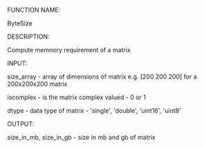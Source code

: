 FUNCTION NAME:

  ByteSize

DESCRIPTION:

  Compute memnory requirement of a matrix

INPUT:

  size_array - array of dimensions of matrix e.g. [200 200 200]
  for a 200x200x200 matrix
  
  iscomplex - is the matrix complex valued - 0 or 1
  
  dtype - data type of matrix - 'single', 'double', 'uint16', 'uint8'

OUTPUT:

  size_in_mb, size_in_gb - size in mb and gb of matrix
